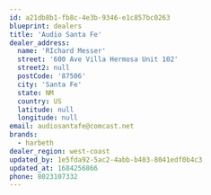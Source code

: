 ```yaml
---
id: a21db8b1-fb8c-4e3b-9346-e1c857bc0263
blueprint: dealers
title: 'Audio Santa Fe'
dealer_address:
  name: 'RIchard Messer'
  street: '600 Ave Villa Hermosa Unit 102'
  street2: null
  postCode: '87506'
  city: 'Santa Fe'
  state: NM
  country: US
  latitude: null
  longitude: null
email: audiosantafe@comcast.net
brands:
  - harbeth
dealer_region: west-coast
updated_by: 1e5fda92-5ac2-4abb-b403-8041edf0b4c3
updated_at: 1684256866
phone: 8023107332
---
```

